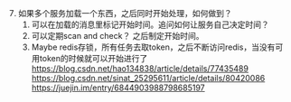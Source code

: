 7. 如果多个服务加载一个东西，之后同时开始处理，如何做到？
    1. 可以在加载的消息里标记开始时间。追问如何让服务自己决定时间？
    2. 可以定期scan and check？ 之后制定开始时间。 
    3. Maybe redis存锁，所有任务去取token，之后不断访问redis，当没有可用token的时候就可以开始进行了
    https://blog.csdn.net/hao134838/article/details/77435489
    https://blog.csdn.net/sinat_25295611/article/details/80420086
    https://juejin.im/entry/6844903988798685197